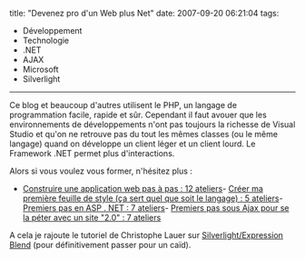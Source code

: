 title: "Devenez pro d'un Web plus Net"
date: 2007-09-20 06:21:04
tags:
  - Développement
  - Technologie
  - .NET
  - AJAX
  - Microsoft
  - Silverlight
---

Ce blog et beaucoup d'autres utilisent le PHP, un langage de programmation facile, rapide et s&#xFB;r. Cependant il faut avouer que les environnements de développements n'ont pas toujours la richesse de Visual Studio et qu'on ne retrouve pas du tout les mêmes classes (ou le même langage) quand on développe un client léger et un client lourd. Le Framework .NET permet plus d'interactions.</p>

Alors si vous voulez vous former, n'hésitez plus&nbsp;:

*   [Construire une application web pas à pas&nbsp;: 12 ateliers](//msdn.microsoft.com/en-us/aa336522)- [Créer ma première feuille de style (ça sert quel que soit le langage)&nbsp;: 5 ateliers](//msdn.microsoft.com/en-us/aa336522)- [Premiers pas en ASP . NET&nbsp;: 7 ateliers](//msdn.microsoft.com/en-us/aa336522)- [Premiers pas sous Ajax pour se la péter avec un site &quot;2.0&quot;&nbsp;: 7 ateliers](//msdn.microsoft.com/en-us/aa336522)

A cela je rajoute le tutoriel de Christophe Lauer sur [Silverlight/Expression Blend](//blogs.msdn.com/b/clauer/archive/2007/09/18/mon-tutoriel-expression-blend-et-silverlight-1-0-en-avant-premi-re.aspx) (pour définitivement passer pour un ca&#xEF;d).